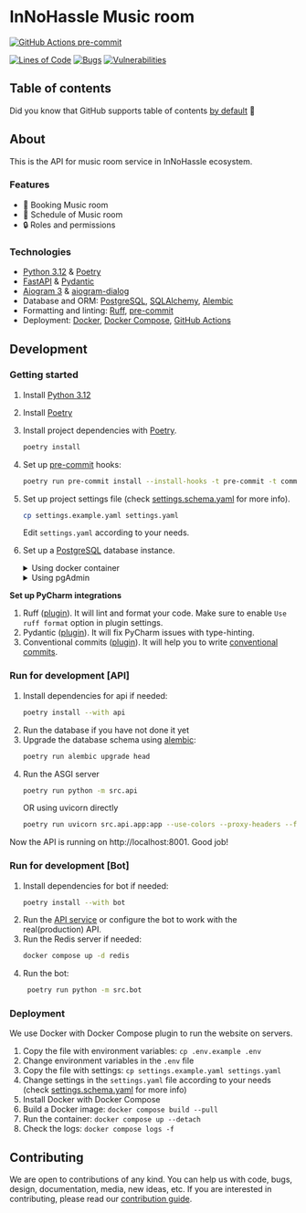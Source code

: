 # InNoHassle Music room

[![GitHub Actions pre-commit](https://img.shields.io/github/actions/workflow/status/one-zero-eight/InNoHassle-MusicRoom/pre-commit.yaml?label=pre-commit)](https://github.com/one-zero-eight/InNoHassle-MusicRoom/actions)

[![Lines of Code](https://sonarcloud.io/api/project_badges/measure?project=one-zero-eight_InNoHassle-MusicRoom&metric=ncloc)](https://sonarcloud.io/summary/new_code?id=one-zero-eight_InNoHassle-MusicRoom)
[![Bugs](https://sonarcloud.io/api/project_badges/measure?project=one-zero-eight_InNoHassle-MusicRoom&metric=bugs)](https://sonarcloud.io/summary/new_code?id=one-zero-eight_InNoHassle-MusicRoom)
[![Vulnerabilities](https://sonarcloud.io/api/project_badges/measure?project=one-zero-eight_InNoHassle-MusicRoom&metric=vulnerabilities)](https://sonarcloud.io/summary/new_code?id=one-zero-eight_InNoHassle-MusicRoom)

## Table of contents

Did you know that GitHub supports table of
contents [by default](https://github.blog/changelog/2021-04-13-table-of-contents-support-in-markdown-files/) 🤔

## About

This is the API for music room service in InNoHassle ecosystem.

### Features

- 🎵 Booking Music room
- 📅 Schedule of Music room
- 🔒 Roles and permissions

### Technologies

- [Python 3.12](https://www.python.org/downloads/) & [Poetry](https://python-poetry.org/docs/)
- [FastAPI](https://fastapi.tiangolo.com/) & [Pydantic](https://docs.pydantic.dev/latest/)
- [Aiogram 3](https://docs.aiogram.dev/en/latest/) & [aiogram-dialog](https://aiogram-dialog.readthedocs.io/)
- Database and ORM: [PostgreSQL](https://www.postgresql.org/), [SQLAlchemy](https://www.sqlalchemy.org/),
  [Alembic](https://alembic.sqlalchemy.org/en/latest/)
- Formatting and linting: [Ruff](https://docs.astral.sh/ruff/), [pre-commit](https://pre-commit.com/)
- Deployment: [Docker](https://www.docker.com/), [Docker Compose](https://docs.docker.com/compose/),
  [GitHub Actions](https://github.com/features/actions)

## Development

### Getting started

1. Install [Python 3.12](https://www.python.org/downloads/)
2. Install [Poetry](https://python-poetry.org/docs/)
3. Install project dependencies with [Poetry](https://python-poetry.org/docs/cli/#options-2).
   ```bash
   poetry install
   ```
4. Set up [pre-commit](https://pre-commit.com/) hooks:

   ```bash
   poetry run pre-commit install --install-hooks -t pre-commit -t commit-msg
   ```
5. Set up project settings file (check [settings.schema.yaml](settings.schema.yaml) for more info).
   ```bash
   cp settings.example.yaml settings.yaml
   ```
   Edit `settings.yaml` according to your needs.
6. Set up a [PostgreSQL](https://www.postgresql.org/) database instance.
   <details>
    <summary>Using docker container</summary>

    - Set up database settings for [docker-compose](https://docs.docker.com/compose/) container
      in `.env` file:х
      ```bash
      cp .env.example .env
      ```
    - Run the database instance:
      ```bash
      docker compose up -d db
      ```
    - Make sure to set up the actual database connection in `settings.yaml`, for example:
      ```yaml
      db_url: postgresql+asyncpg://postgres:postgres@localhost:5432/postgres
      ```

   </details>
   <details>
    <summary>Using pgAdmin</summary>

    - Connect to the PostgreSQL server using pgAdmin
    - Set up a new database in the server: `Edit > New Object > New database`
    - Use the database name in `settings.yaml` file, for example `innohassle-events`:
      ```yaml
      db_url: postgresql+asyncpg://postgres:your_password@localhost:5432/innohassle-events
      ```
   </details>

**Set up PyCharm integrations**

1. Ruff ([plugin](https://plugins.jetbrains.com/plugin/20574-ruff)).
   It will lint and format your code.
   Make sure to enable `Use ruff format` option in plugin settings.
2. Pydantic ([plugin](https://plugins.jetbrains.com/plugin/12861-pydantic)).
   It will fix PyCharm issues with
   type-hinting.
3. Conventional commits ([plugin](https://plugins.jetbrains.com/plugin/13389-conventional-commit)).
   It will help you
   to write [conventional commits](https://www.conventionalcommits.org/en/v1.0.0/).

### Run for development [API]

1. Install dependencies for api if needed:
   ```bash
   poetry install --with api
   ```
2. Run the database if you have not done it yet
3. Upgrade the database schema using [alembic](https://alembic.sqlalchemy.org/en/latest/):
   ```bash
   poetry run alembic upgrade head
   ```
4. Run the ASGI server
   ```bash
   poetry run python -m src.api
   ```
   OR using uvicorn directly
   ```bash
   poetry run uvicorn src.api.app:app --use-colors --proxy-headers --forwarded-allow-ips=* --port=8001
   ```

Now the API is running on http://localhost:8001. Good job!

### Run for development [Bot]

1. Install dependencies for bot if needed:
   ```bash
   poetry install --with bot
   ```
2. Run the [API service](#run-for-development-api) or configure the bot to work with the real(production) API.
3. Run the Redis server if needed:
   ```bash
   docker compose up -d redis
   ```
4. Run the bot:
   ```bash
    poetry run python -m src.bot
    ```

### Deployment

We use Docker with Docker Compose plugin to run the website on servers.

1. Copy the file with environment variables: `cp .env.example .env`
2. Change environment variables in the `.env` file
3. Copy the file with settings: `cp settings.example.yaml settings.yaml`
4. Change settings in the `settings.yaml` file according to your needs
   (check [settings.schema.yaml](settings.schema.yaml) for more info)
5. Install Docker with Docker Compose
6. Build a Docker image: `docker compose build --pull`
7. Run the container: `docker compose up --detach`
8. Check the logs: `docker compose logs -f`

## Contributing

We are open to contributions of any kind.
You can help us with code, bugs, design, documentation, media, new ideas, etc.
If you are interested in contributing, please read
our [contribution guide](https://github.com/one-zero-eight/.github/blob/main/CONTRIBUTING.md).
